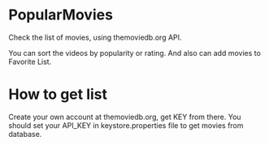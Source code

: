# PopularMovies
Check the list of movies, using themoviedb.org API.

You can sort the videos by popularity or rating. And also can add movies to Favorite List.

# How to get list
Create your own account at themoviedb.org, get KEY from there.
You should set your API_KEY in keystore.properties file to get movies from database.
